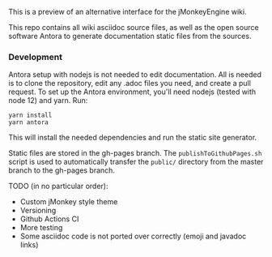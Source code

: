 This is a preview of an alternative interface for the jMonkeyEngine wiki.

This repo contains all wiki asciidoc source files, as well as the open source software Antora to 
generate documentation static files from the sources.

### Development
Antora setup with nodejs is not needed to edit documentation. All is needed is to clone the repository, 
edit any .adoc files you need, and create a pull request.
To set up the Antora environment, you'll need nodejs (tested with node 12) and yarn.
Run:
```
yarn install
yarn antora
```
This will install the needed dependencies and run the static site generator.

Static files are stored in the gh-pages branch. The `publishToGithubPages.sh` script is used to automatically transfer the `public/` directory from the master branch to the gh-pages branch.

TODO (in no particular order):
- Custom jMonkey style theme
- Versioning
- Github Actions CI
- More testing
- Some asciidoc code is not ported over correctly (emoji and javadoc links)

